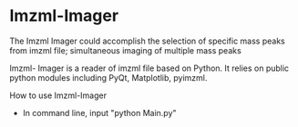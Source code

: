 # Imzml-Imager
The Imzml Imager could accomplish the selection of specific mass peaks from imzml file; simultaneous imaging of multiple mass peaks 

Imzml- Imager is a reader of imzml file based on Python. It relies on public python modules including PyQt, Matplotlib, pyimzml.

How to use Imzml-Imager
  - In command line, input "python Main.py"
  
 

